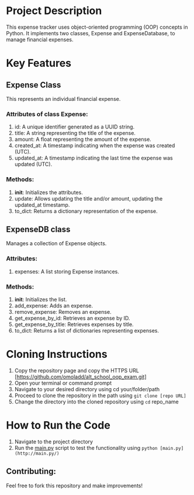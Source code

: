 # Project Description

This expense tracker uses object-oriented programming (OOP) concepts in Python. It  implements two classes, Expense and ExpenseDatabase, to manage financial expenses.

# Key Features

## Expense Class

This represents an individual financial expense.

### Attributes of class Expense:

1. id: A unique identifier generated as a UUID string.
2. title: A string representing the title of the expense.
3. amount: A float representing the amount of the expense.
4. created_at: A timestamp indicating when the expense was created (UTC).
5. updated_at: A timestamp indicating the last time the expense was updated (UTC).

### Methods:

1. **init**: Initializes the attributes.
2. update: Allows updating the title and/or amount, updating the updated_at timestamp.
3. to_dict: Returns a dictionary representation of the expense.

## ExpenseDB class

Manages a collection of Expense objects.

### Attributes:

1. expenses: A list storing Expense instances.

### Methods:

1. **init**: Initializes the list.
2. add_expense: Adds an expense.
3. remove_expense: Removes an expense.
4. get_expense_by_id: Retrieves an expense by ID.
5. get_expense_by_title: Retrieves expenses by title.
6. to_dict: Returns a list of dictionaries representing expenses.

# Cloning Instructions

1. Copy the repository page and copy the HTTPS URL [https://github.com/omoladd/alt_school_oop_exam.git]
2. Open your terminal or command prompt
3. Navigate to your desired directory using cd your/folder/path
4. Proceed to clone the repository in the path using `git clone [repo URL]`
5. Change the directory into the cloned repository using `cd` repo_name

# How to Run the Code

1. Navigate to the project directory
2. Run the [main.py](http://main.py/) script to test the functionality using `python [main.py](http://main.py/)`

## Contributing:

Feel free to fork this repository and make improvements!

